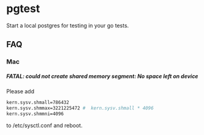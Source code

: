 # pgtest
Start a local postgres for testing in your go tests.

## FAQ

### Mac 

##### FATAL:  could not create shared memory segment: No space left on device


Please add 

```bash
kern.sysv.shmall=786432
kern.sysv.shmmax=3221225472 #  kern.sysv.shmall * 4096
kern.sysv.shmmni=4096
```

to  /etc/sysctl.conf and reboot.
